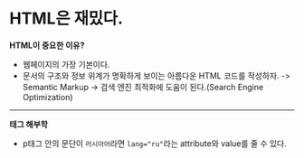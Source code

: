 # HTML은 재밌다.

**HTML이 중요한 이유?**

- 웹페이지의 가장 기본이다.
- 문서의 구조와 정보 위계가 명확하게 보이는 아름다운 HTML 코드를 작성하자. -> Semantic Markup -> 검색 엔진 최적화에 도움이 된다.(Search Engine Optimization)

---

**태그 해부학**

- p태그 안의 문단이 `러시아어`라면 `lang="ru"`라는 attribute와 value를 줄 수 있다.
